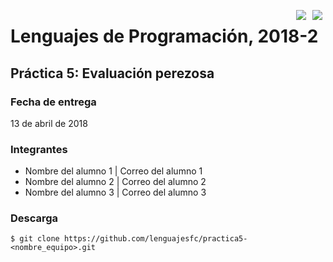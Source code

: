 <p align="center">
  <img src="http://manuelsr.com/images/unam.png" align="right" hspace="5">
  <img src="http://manuelsr.com/images/ciencias.png" align="right" hspace="5">
  <h1>Lenguajes de Programación, 2018-2</h1>
</p>

Práctica 5: Evaluación perezosa
----------------------------------------------------

### Fecha de entrega

13 de abril de 2018

### Integrantes

* Nombre del alumno 1 | Correo del alumno 1
* Nombre del alumno 2 | Correo del alumno 2
* Nombre del alumno 3 | Correo del alumno 3

### Descarga

```shell
$ git clone https://github.com/lenguajesfc/practica5-<nombre_equipo>.git
```
